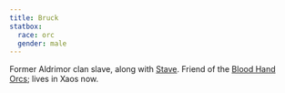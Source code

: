 ```yaml
---
title: Bruck
statbox:
  race: orc
  gender: male
---
```


Former Aldrimor clan slave, along with [Stave](stave). Friend of the [Blood Hand Orcs](../orgs/blood-hand-orcs); lives in Xaos now.
